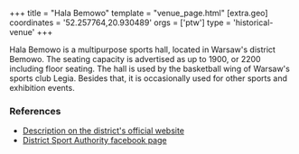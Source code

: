 +++
title = "Hala Bemowo"
template = "venue_page.html"
[extra.geo]
coordinates = '52.257764,20.930489'
orgs = ['ptw']
type = 'historical-venue'
+++

Hala Bemowo is a multipurpose sports hall, located in Warsaw's district Bemowo. The seating capacity is advertised as up to 1900, or 2200 including floor seating. The hall is used by the basketball wing of Warsaw's sports club Legia. Besides that, it is occasionally used for other sports and exhibition events.

### References

 * [Description on the district's official website](https://sport.um.warszawa.pl/waw/osir-bemowo/-/hala-sportowa-oboncow-tobruku-40)
 * [District Sport Authority facebook page](https://www.facebook.com/osirbemowo/)
